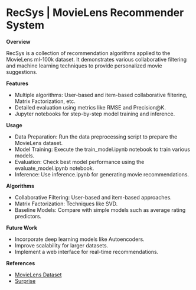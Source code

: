 # RecSys | MovieLens Recommender System

**Overview**

RecSys is a collection of recommendation algorithms applied to the MovieLens ml-100k dataset. It demonstrates various collaborative filtering and machine learning techniques to provide personalized movie suggestions.

**Features**
- Multiple algorithms: User-based and item-based collaborative filtering, Matrix Factorization, etc.
- Detailed evaluation using metrics like RMSE and Precision@K.
- Jupyter notebooks for step-by-step model training and inference.

**Usage**
- Data Preparation: Run the data preprocessing script to prepare the MovieLens dataset.
- Model Training: Execute the train_model.ipynb notebook to train various models.
- Evaluation: Check best model performance using the evaluate_model.ipynb notebook.
- Inference: Use inference.ipynb for generating movie recommendations.

**Algorithms**
- Collaborative Filtering: User-based and item-based approaches.
- Matrix Factorization: Techniques like SVD.
- Baseline Models: Compare with simple models such as average rating predictors.

**Future Work**
- Incorporate deep learning models like Autoencoders.
- Improve scalability for larger datasets.
- Implement a web interface for real-time recommendations.

**References**
- [MovieLens Dataset]([url](https://grouplens.org/datasets/movielens/))
- [Surprise]([url](https://surprise.readthedocs.io/en/stable/))
